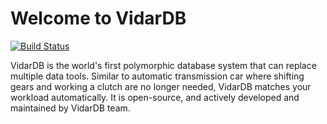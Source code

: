 # Welcome to VidarDB

[![Build Status](https://github.com/vidardb/pgrocks-fdw/actions/workflows/main.yml/badge.svg)](https://github.com/vidardb/pgrocks-fdw)

VidarDB is the world's first polymorphic database system that can replace multiple data tools. Similar to automatic transmission car where shifting gears and working a clutch are no longer needed, VidarDB matches your workload automatically. It is open-source, and actively developed and maintained by VidarDB team.

